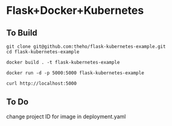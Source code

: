 # Flask+Docker+Kubernetes

## To Build

```
git clone git@github.com:theho/flask-kubernetes-example.git
cd flask-kubernetes-example

docker build . -t flask-kubernetes-example

docker run -d -p 5000:5000 flask-kubernetes-example

curl http://localhost:5000

```

## To Do

change project ID for image in deployment.yaml 

